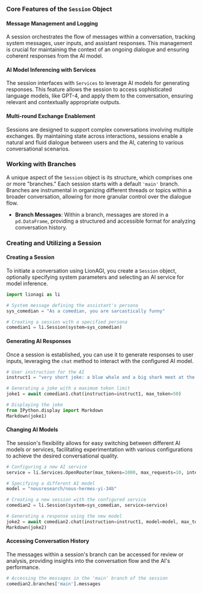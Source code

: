 

### Core Features of the `Session` Object

#### Message Management and Logging

A session orchestrates the flow of messages within a conversation, tracking system messages, user inputs, and assistant responses. This management is crucial for maintaining the context of an ongoing dialogue and ensuring coherent responses from the AI model.

#### AI Model Inferencing with Services

The session interfaces with `Services` to leverage AI models for generating responses. This feature allows the session to access sophisticated language models, like GPT-4, and apply them to the conversation, ensuring relevant and contextually appropriate outputs.

#### Multi-round Exchange Enablement

Sessions are designed to support complex conversations involving multiple exchanges. By maintaining state across interactions, sessions enable a natural and fluid dialogue between users and the AI, catering to various conversational scenarios.

### Working with Branches

A unique aspect of the `Session` object is its structure, which comprises one or more "branches." Each session starts with a default `'main'` branch. Branches are instrumental in organizing different threads or topics within a broader conversation, allowing for more granular control over the dialogue flow.

- **Branch Messages**: Within a branch, messages are stored in a `pd.DataFrame`, providing a structured and accessible format for analyzing conversation history.

### Creating and Utilizing a Session

#### Creating a Session

To initiate a conversation using LionAGI, you create a `Session` object, optionally specifying system parameters and selecting an AI service for model inference.

```python
import lionagi as li

# System message defining the assistant's persona
sys_comedian = "As a comedian, you are sarcastically funny"

# Creating a session with a specified persona
comedian1 = li.Session(system=sys_comedian)
```

#### Generating AI Responses

Once a session is established, you can use it to generate responses to user inputs, leveraging the `chat` method to interact with the configured AI model.

```python
# User instruction for the AI
instruct1 = "very short joke: a blue whale and a big shark meet at the bar and start dancing"

# Generating a joke with a maximum token limit
joke1 = await comedian1.chat(instruction=instruct1, max_token=50)

# Displaying the joke
from IPython.display import Markdown
Markdown(joke1)
```

#### Changing AI Models

The session's flexibility allows for easy switching between different AI models or services, facilitating experimentation with various configurations to achieve the desired conversational quality.

```python
# Configuring a new AI service
service = li.Services.OpenRouter(max_tokens=1000, max_requests=10, interval=60)

# Specifying a different AI model
model = "nousresearch/nous-hermes-yi-34b"

# Creating a new session with the configured service
comedian2 = li.Session(system=sys_comedian, service=service)

# Generating a response using the new model
joke2 = await comedian2.chat(instruction=instruct1, model=model, max_token=50)
Markdown(joke2)
```

#### Accessing Conversation History

The messages within a session's branch can be accessed for review or analysis, providing insights into the conversation flow and the AI's performance.

```python
# Accessing the messages in the 'main' branch of the session
comedian2.branches['main'].messages
```

